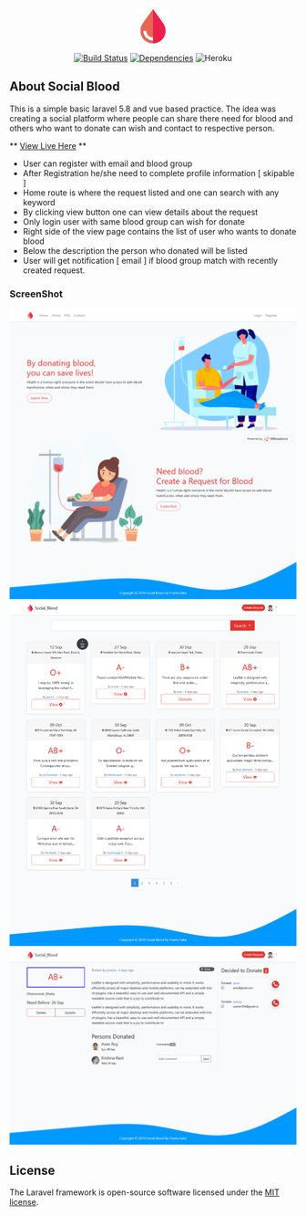 <p align="center"><img src="https://github.com/sahapranta/social_blood/blob/master/public/image/icons/blood.png" width="60"></p>

<p align="center">
<a href="https://socialblood.000webhostapp.com/"><img src="https://travis-ci.org/sahapranta/social_blood.svg" alt="Build Status"></a>
<a href="https://david-dm.org/sahapranta/social_blood"><img src="https://david-dm.org/sahapranta/social_blood.svg" alt="Dependencies"></a>
    
 <img alt="Heroku" src="https://heroku-badge.herokuapp.com/?app=socialblood" >

</p>

## About Social Blood

This is a simple basic laravel 5.8 and vue based practice. The idea was creating a social platform where people can share there need for blood and others who want to donate can wish and contact to respective person.

** [View Live Here](https://socialblood.000webhostapp.com/) **

- User can register with email and blood group
- After Registration he/she need to complete profile information [ skipable ]
- Home route is where the request listed and one can search with any keyword
- By clicking view button one can view details about the request
- Only login user with same blood group can wish for donate
- Right side of the view page contains the list of user who wants to donate blood
- Below the description the person who donated will be listed
- User will get notification [ email ] if blood group match with recently created request.


### ScreenShot
![ScreenShot of welcome page ](https://github.com/sahapranta/social_blood/blob/master/screenshots/screenshot_1.png)
![ScreenShot of welcome page ](https://github.com/sahapranta/social_blood/blob/master/screenshots/screenshot_2.png)
![ScreenShot of welcome page ](https://github.com/sahapranta/social_blood/blob/master/screenshots/screenshot_3.png)


## License

The Laravel framework is open-source software licensed under the [MIT license](https://opensource.org/licenses/MIT).
